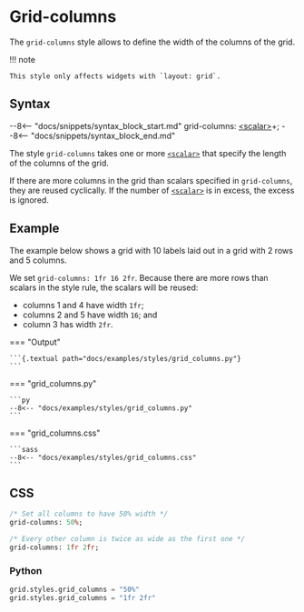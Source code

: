 # Grid-columns

The `grid-columns` style allows to define the width of the columns of the grid.

!!! note

    This style only affects widgets with `layout: grid`.

## Syntax

--8<-- "docs/snippets/syntax_block_start.md"
grid-columns: <a href="../../css_types/scalar">&lt;scalar&gt;</a>+;
--8<-- "docs/snippets/syntax_block_end.md"

The style `grid-columns` takes one or more [`<scalar>`](../../../css_types/scalar) that specify the length of the columns of the grid.

If there are more columns in the grid than scalars specified in `grid-columns`, they are reused cyclically.
If the number of [`<scalar>`](../../../css_types/scalar) is in excess, the excess is ignored.

## Example

The example below shows a grid with 10 labels laid out in a grid with 2 rows and 5 columns.

We set `grid-columns: 1fr 16 2fr`.
Because there are more rows than scalars in the style rule, the scalars will be reused:

 - columns 1 and 4 have width `1fr`;
 - columns 2 and 5 have width `16`; and
 - column 3 has width `2fr`.


=== "Output"

    ```{.textual path="docs/examples/styles/grid_columns.py"}
    ```

=== "grid_columns.py"

    ```py
    --8<-- "docs/examples/styles/grid_columns.py"
    ```

=== "grid_columns.css"

    ```sass
    --8<-- "docs/examples/styles/grid_columns.css"
    ```

## CSS

```sass
/* Set all columns to have 50% width */
grid-columns: 50%;

/* Every other column is twice as wide as the first one */
grid-columns: 1fr 2fr;
```

### Python

```py
grid.styles.grid_columns = "50%"
grid.styles.grid_columns = "1fr 2fr"
```

